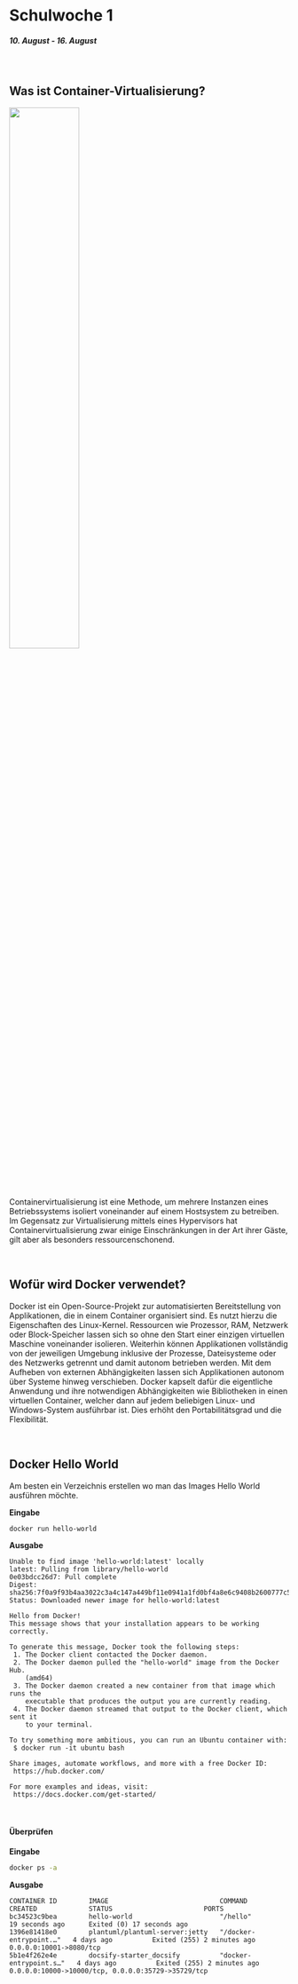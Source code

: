 # Schulwoche 1
##### 10. August - 16. August



<br>

## Was ist Container-Virtualisierung?
<img width="50%" src='./bilder/Virtualisierung.png'></img>

Containervirtualisierung ist eine Methode, um mehrere Instanzen eines Betriebssystems isoliert voneinander auf einem Hostsystem zu betreiben. Im Gegensatz zur Virtualisierung mittels eines Hypervisors hat Containervirtualisierung zwar einige Einschränkungen in der Art ihrer Gäste, gilt aber als besonders ressourcenschonend.

<br>



## Wofür wird Docker verwendet?
Docker ist ein Open-Source-Projekt zur automatisierten Bereitstellung von Applikationen, die in einem Container organisiert sind. Es nutzt hierzu die Eigenschaften des Linux-Kernel. Ressourcen wie Prozessor, RAM, Netzwerk oder Block-Speicher lassen sich so ohne den Start einer einzigen virtuellen Maschine voneinander isolieren. Weiterhin können Applikationen vollständig von der jeweiligen Umgebung inklusive der Prozesse, Dateisysteme oder des Netzwerks getrennt und damit autonom betrieben werden. Mit dem Aufheben von externen Abhängigkeiten lassen sich Applikationen autonom über Systeme hinweg verschieben. Docker kapselt dafür die eigentliche Anwendung und ihre notwendigen Abhängigkeiten wie Bibliotheken in einen virtuellen Container, welcher dann auf jedem beliebigen Linux- und Windows-System ausführbar ist. Dies erhöht den Portabilitätsgrad und die Flexibilität.

<br>

## Docker Hello World
Am besten ein Verzeichnis erstellen wo man das Images Hello World ausführen möchte.



__Eingabe__
```bash
docker run hello-world
```

__Ausgabe__
```
Unable to find image 'hello-world:latest' locally
latest: Pulling from library/hello-world
0e03bdcc26d7: Pull complete
Digest: sha256:7f0a9f93b4aa3022c3a4c147a449bf11e0941a1fd0bf4a8e6c9408b2600777c5
Status: Downloaded newer image for hello-world:latest

Hello from Docker!
This message shows that your installation appears to be working correctly.

To generate this message, Docker took the following steps:
 1. The Docker client contacted the Docker daemon.
 2. The Docker daemon pulled the "hello-world" image from the Docker Hub.
    (amd64)
 3. The Docker daemon created a new container from that image which runs the
    executable that produces the output you are currently reading.
 4. The Docker daemon streamed that output to the Docker client, which sent it
    to your terminal.

To try something more ambitious, you can run an Ubuntu container with:
 $ docker run -it ubuntu bash

Share images, automate workflows, and more with a free Docker ID:
 https://hub.docker.com/

For more examples and ideas, visit:
 https://docs.docker.com/get-started/
```

<br>

#### Überprüfen

__Eingabe__
```bash
docker ps -a
```

__Ausgabe__
```
CONTAINER ID        IMAGE                            COMMAND                  CREATED             STATUS                       PORTS                                           
bc34523c9bea        hello-world                      "/hello"                 19 seconds ago      Exited (0) 17 seconds ago                                                        
1396e81418e0        plantuml/plantuml-server:jetty   "/docker-entrypoint.…"   4 days ago          Exited (255) 2 minutes ago   0.0.0.0:10001->8080/tcp                             
5b1e4f262e4e        docsify-starter_docsify          "docker-entrypoint.s…"   4 days ago          Exited (255) 2 minutes ago   0.0.0.0:10000->10000/tcp, 0.0.0.0:35729->35729/tcp   

```
